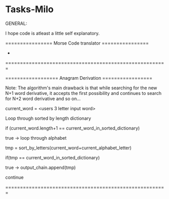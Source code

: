 # Tasks-Milo


GENERAL:

I hope code is atleast a little self explanatory.

================ Morse Code translator ================

-

=======================================================

================== Anagram Derivation =================

Note:
The algorithm's main drawback is that while searching for the new N+1 word derivative, it accepts the first possibility and continues to search for N+2 word derivative and so on...



current_word = <users 3 letter input word>

Loop through sorted by length dictionary

if (current_word.length+1 == current_word_in_sorted_dictionary)

true -> loop through alphabet
  
tmp = sort_by_letters(current_word+current_alphabet_letter)
              
if(tmp == current_word_in_sorted_dictionary)
              
true -> output_chain.append(tmp)

continue 

=======================================================
